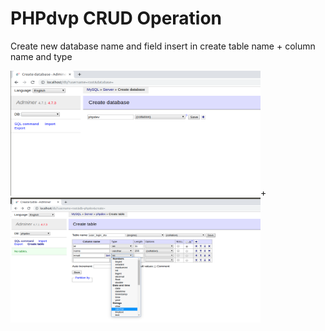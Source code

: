 # PHPdvp CRUD Operation

Create new database name and field insert in create table name + column name and type

<img src="testing_page/PHPdvp_dp.png" width="400" height="200" >+<img src="testing_page/PHPdvp_dp_table.png" width="400" height="200" >
